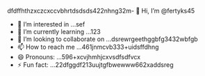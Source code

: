 dfdffhthzxczcxccvbhrtdsdsds422nhng32m- 👋 Hi, I’m @fertyks45
- 👀 I’m interested in ...sef
- 🌱 I’m currently learning ...123
- 💞️ I’m looking to collaborate on ...dsrewrgeethggbfg3432wbfgb
- 📫 How to reach me ...461jnmcvb333+uidsffdhng
- 😄 Pronouns: ...596+xcvjhmhjcxvsdfsdfvcx
- ⚡ Fun fact: ...22dfggdf213uujtgfbwewww662xaddsreg
<!---rhtwqeddssdfgbdfgiuiuig554dsff
fertyks/fertyks is a ✨ special ✨ repository becauseasf its 123README.md` (thsdfis file) appears on your GitHub profil4az5ewf5e366dfgdfg
You can click the Preview link to take a look at your changes.fwewwcvbvcb
gddg64562626cxvxcvbggbgngndsdsfewfew
dsdgf
